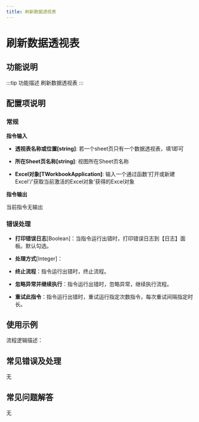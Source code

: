 ```yaml
---
title: 刷新数据透视表
---
```


# 刷新数据透视表

## 功能说明

:::tip 功能描述
刷新数据透视表
:::

## 配置项说明

### 常规

**指令输入**

- **透视表名称或位置[string]**: 若一个sheet页只有一个数据透视表，填1即可

- **所在Sheet页名称[string]**: 视图所在Sheet页名称

- **Excel对象[TWorkbookApplication]**: 输入一个通过函数'打开或新建Excel'/'获取当前激活的Excel对象'获得的Excel对象


**指令输出**

当前指令无输出

### 错误处理

- **打印错误日志**[Boolean]：当指令运行出错时，打印错误日志到【日志】面板。默认勾选。

- **处理方式**[Integer]：

 - **终止流程**：指令运行出错时，终止流程。

 - **忽略异常并继续执行**：指令运行出错时，忽略异常，继续执行流程。

 - **重试此指令**：指令运行出错时，重试运行指定次数指令，每次重试间隔指定时长。

## 使用示例

流程逻辑描述：

## 常见错误及处理

无

## 常见问题解答

无

